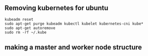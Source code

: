 ## Removing kubernetes for ubuntu
```
kubeadm reset
sudo apt-get purge kubeadm kubectl kubelet kubernetes-cni kube*   
sudo apt-get autoremove  
sudo rm -rf ~/.kube
```

## making a master and worker node structure
